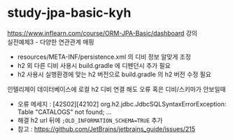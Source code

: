# study-jpa-basic-kyh


https://www.inflearn.com/course/ORM-JPA-Basic/dashboard 강의  
실전예제3 - 다양한 연관관계 매핑

* resources/META-INF/persistence.xml 의 디비 정보 알맞게 조정  
* h2 외 다른 디비 사용시 build.gradle 에 디펜던시 추가 필요
* h2 사용시 실행환경에 맞는 h2 버전으로 build.gradle 의 h2 버전 수정 필요


인텔리제이 데이터베이스에 로컬 h2 디비 연결 해도 오류 혹은 디비/스키마가 안보일때
* 오류 메세지 : [42S02][42102] org.h2.jdbc.JdbcSQLSyntaxErrorException: Table "CATALOGS" not found; ...
* 해결 h2 url 뒤에 `;OLD_INFORMATION_SCHEMA=TRUE` 추가
* 참고 : https://github.com/JetBrains/jetbrains_guide/issues/215